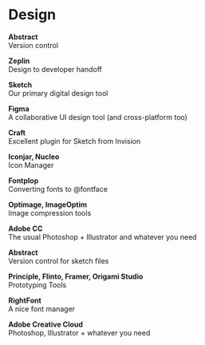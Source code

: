 # Design

**Abstract**  
Version control

**Zeplin**  
Design to developer handoff

**Sketch**  
Our primary digital design tool

**Figma**  
A collaborative UI design tool \(and cross-platform too\)

**Craft**  
Excellent plugin for Sketch from Invision

**Iconjar, Nucleo**  
Icon Manager

**Fontplop**  
Converting fonts to @fontface

**Optimage, ImageOptim**  
Image compression tools

**Adobe CC**  
The usual Photoshop + Illustrator and whatever you need

**Abstract**  
Version control for sketch files

**Principle, Flinto, Framer, Origami Studio**  
Prototyping Tools

**RightFont**  
A nice font manager

**Adobe Creative Cloud**    
Photoshop, Illustrator + whatever you need

